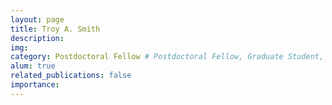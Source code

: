 ```yaml
---
layout: page
title: Troy A. Smith
description:
img:
category: Postdoctoral Fellow # Postdoctoral Fellow, Graduate Student, Postbac Research Assistant, Undergraduate Research Assistant
alum: true
related_publications: false
importance:
---
```

